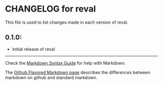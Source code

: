 # CHANGELOG for reval

This file is used to list changes made in each version of reval.

## 0.1.0:

* Initial release of reval

- - - 
Check the [Markdown Syntax Guide](http://daringfireball.net/projects/markdown/syntax) for help with Markdown.

The [Github Flavored Markdown page](http://github.github.com/github-flavored-markdown/) describes the differences between markdown on github and standard markdown.
